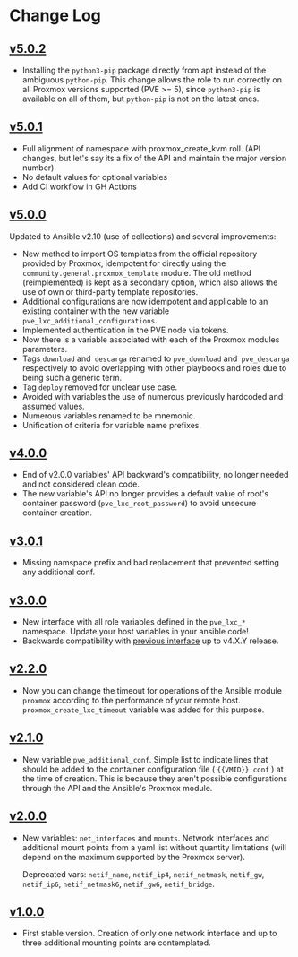 # Change Log

## [v5.0.2](https://github.com/UdelaRInterior/ansible-role-proxmox-create-lxc/tree/v5.0.2)

* Installing the `python3-pip` package directly from apt instead of the ambiguous `python-pip`. This change allows the role to run correctly on all Proxmox versions supported (PVE >= 5), since `python3-pip` is available on all of them, but `python-pip` is not on the latest ones.

## [v5.0.1](https://github.com/UdelaRInterior/ansible-role-proxmox-create-lxc/tree/v5.0.1)

* Full alignment of namespace with proxmox_create_kvm roll. (API changes, but let's say its a fix of the API and maintain the major version number)
* No default values for optional variables
* Add CI workflow in GH Actions

## [v5.0.0](https://github.com/UdelaRInterior/ansible-role-proxmox-create-lxc/tree/v5.0.0)

Updated to Ansible v2.10 (use of collections) and several improvements:
* New method to import OS templates from the official repository provided by Proxmox, idempotent for directly using the `community.general.proxmox_template` module. The old method (reimplemented) is kept as a secondary option, which also allows the use of own or third-party template repositories.
* Additional configurations are now idempotent and applicable to an existing container with the new variable `pve_lxc_additional_configurations`.
* Implemented authentication in the PVE node via tokens.
* Now there is a variable associated with each of the Proxmox modules parameters.
* Tags `download` and` descarga` renamed to `pve_download` and` pve_descarga` respectively to avoid overlapping with other playbooks and roles due to being such a generic term.
* Tag `deploy` removed for unclear use case.
* Avoided with variables the use of numerous previously hardcoded and assumed values.
* Numerous variables renamed to be mnemonic.
* Unification of criteria for variable name prefixes.

## [v4.0.0](https://github.com/UdelaRInterior/ansible-role-proxmox-create-lxc/tree/v4.0.0)

* End of v2.0.0 variables' API backward's compatibility, no longer needed and not considered clean code.
* The new variable's API no longer provides a default value of root's container password (`pve_lxc_root_password`) to avoid unsecure container creation.

## [v3.0.1](https://github.com/UdelaRInterior/ansible-role-proxmox-create-lxc/tree/v3.0.1)

* Missing namspace prefix and bad replacement that prevented setting any additional conf.

## [v3.0.0](https://github.com/UdelaRInterior/ansible-role-proxmox-create-lxc/tree/v3.0.0)

* New interface with all role variables defined in the `pve_lxc_*` namespace. Update your host variables in your ansible code!
* Backwards compatibility with [previous interface](https://github.com/UdelaRInterior/ansible-role-proxmox-create-lxc/blob/v2.2.0/README.md#role-variables) up to v4.X.Y release.

## [v2.2.0](https://github.com/UdelaRInterior/ansible-role-proxmox-create-lxc/tree/v2.2.0)

* Now you can change the timeout for operations of the Ansible module `proxmox` according to the performance of your remote host. `proxmox_create_lxc_timeout` variable was added for this purpose.

## [v2.1.0](https://github.com/UdelaRInterior/ansible-role-proxmox-create-lxc/tree/v2.1.0)

* New variable `pve_additional_conf`. Simple list to indicate lines that should be added to the container configuration file ( `{{VMID}}.conf` ) at the time of creation. This is because they aren't possible configurations through the API and the Ansible's Proxmox module.

## [v2.0.0](https://github.com/UdelaRInterior/ansible-role-proxmox-create-lxc/tree/v2.0.0)

* New variables: `net_interfaces` and `mounts`. Network interfaces and additional mount points from a yaml list without quantity limitations (will depend on the maximum supported by the Proxmox server).

  Deprecated vars: `netif_name`, `netif_ip4`, `netif_netmask`, `netif_gw`, `netif_ip6`, `netif_netmask6`, `netif_gw6`, `netif_bridge`.

## [v1.0.0](https://github.com/UdelaRInterior/ansible-role-proxmox-create-lxc/tree/v1.0.0)

* First stable version. Creation of only one network interface and up to three additional mounting points are contemplated.